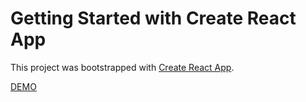 # Getting Started with Create React App

This project was bootstrapped with [Create React App](https://github.com/facebook/create-react-app).

[DEMO](https://dolla-react-smooth-scroll.netlify.app/)

